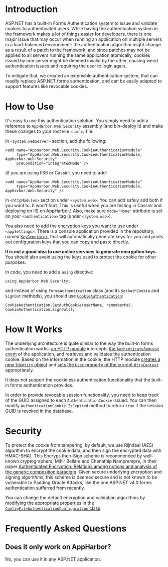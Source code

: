 # Introduction #

ASP.NET has a built-in Forms Authentication system to issue and validate
cookies to authenticated users.  While having the authentication system in the
framework makes a lot of things easier for developers, there is one major issue
that may occur when running an application on multiple servers in a
load-balanced environment: the authentication algorithm might change as a
result of a patch to the framework, and since patches may not be applied to all
servers running the same application atomically, cookies issued by one server
might be deemed invalid by the other, causing weird authentication issues and
requiring the user to login again.

To mitigate that, we created an extensible authentication system, that can
readily replace ASP.NET forms authentication, and can be easily adapted to
support features like revocable cookies.

# How to Use #

It's easy to use this authentication solution.  You simply need to add a
reference to `AppHarbor.Web.Security` assembly (and bin-deploy it) and make
these changes to your root `Web.config` file:

In `<system.webServer>` section, add the following:

    <add name="AppHarbor.Web.Security.CookieAuthenticationModule" 
         type="AppHarbor.Web.Security.CookieAuthenticationModule, AppHarbor.Web.Security"
         preCondition="integratedMode" />

(if you are using IIS6 or Cassini, you need to add:
     
    <add name="AppHarbor.Web.Security.CookieAuthenticationModule" 
         type="AppHarbor.Web.Security.CookieAuthenticationModule, AppHarbor.Web.Security" />

in `<httpModules>` section under `<system.web>`.  You can add safely add both if
you want to.  It won't hurt. This is useful when you are testing in Cassini and
deploying on IIS on AppHarbor.)  Also, make sure `mode="None"` attribute is set
on your `<authentication>` tag (under `<system.web>`).

You also need to add the encryption keys you want to use under `<appSettings>`.
There is a console application provided in the repository, named [`KeyGenerator`](https://github.com/appharbor/AppHarbor.Web.Security/tree/master/KeyGenerator),
that will automatically generate keys for you and prints out configuration keys
that you can copy and paste directly.

**It is not a good idea to use online services to generate encryption keys.**
You should also avoid using the keys used to protect the cookie for other
purposes.

In code, you need to add a `using` directive:

    using AppHarbor.Web.Security;

and instead of using `FormsAuthentication` class (and its `SetAuthCookie`
and `SignOut` methods), you should use [`CookieAuthentication`](https://github.com/appharbor/AppHarbor.Web.Security/blob/master/AppHarbor.Web.Security/CookieAuthentication.cs):

    CookieAuthentication.SetAuthCookie(userName, rememberMe);
    CookieAuthentication.SignOut();


# How It Works #

The underlying architecture is quite similar to the way the built-in forms
authentication works: [an HTTP module](https://github.com/appharbor/AppHarbor.Web.Security/blob/master/AppHarbor.Web.Security/CookieAuthenticationModule.cs) 
intercepts [the `AuthenticateRequest` event](https://github.com/appharbor/AppHarbor.Web.Security/blob/master/AppHarbor.Web.Security/CookieAuthenticationModule.cs#L22) of the application, and retrieves and validates the authentication
cookie.  Based on the information in the cookie, the HTTP module [creates
a new `Identity` object](https://github.com/appharbor/AppHarbor.Web.Security/blob/master/AppHarbor.Web.Security/CookieAuthenticationModule.cs#L37) and [sets the `User` property of the current `HttpContext`](https://github.com/appharbor/AppHarbor.Web.Security/blob/master/AppHarbor.Web.Security/CookieAuthenticationModule.cs#L38) appropriately.

It does not support the cookieless authentication functionality that the
built-in forms authentication provides.

In order to provide revocable session functionality, you need to keep
track of the GUID assigned to each `AuthenticationCookie` issued.  You can
then modify `AuthenticationCookie.IsExpired` method to return `true` if
the session GUID is revoked in the database.


# Security #

To protect the cookie from tampering, by default, we use Rijndael (AES)
algorithm to encrypt the cookie data, and then sign the encrypted data with
HMAC-SHA1.  This Encrypt-then-Sign scheme is recommended by well-known
cryptographers, Mihir Bellare and Chanathip Namprempre, in their paper
[Authenticated Encryption: Relations among notions and analysis of the generic
composition paradigm](http://charlotte.ucsd.edu/~mihir/papers/oem.pdf).  Given
secure underlying encryption and signing algorithms, this scheme is deemed
secure and is not known to be vulnerable to Padding Oracle Attacks, like the
one ASP.NET v4.0 forms authentication sufferred from recently.

You can change the default encryption and validation algorithms by modifying
the appropriate properties in the [`ConfigFileAuthenticationConfiguration`
class](https://github.com/appharbor/AppHarbor.Web.Security/blob/master/AppHarbor.Web.Security/ConfigFileAuthenticationConfiguration.cs). 


# Frequently Asked Questions #

## Does it only work on AppHarbor? ##

No, you can use it in any ASP.NET application.
